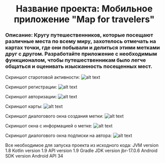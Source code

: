<h1 align="center">Название проекта: Мобильное приложение "Map for travelers"</h1>
<h3>Описание: Кругу путешественников, которые посещают различные места по всему миру, захотелось отмечать на картах точки, где они побывали и делиться этими метками друг с другом. Разработайте приложение с необходимым функционалом, чтобы путешественникам было легче общаться и оценивать изысканность посещенных мест.</h3>

Скриншот старотовой активности:
![alt text](https://github.com/datsiii/MapForTravelers/assets/98524028/8a0c3586-0ba9-4537-a6f8-32da913f3511)

Скриншот регистрации:
![alt text](https://github.com/datsiii/MapForTravelers/assets/98524028/d905f216-9799-46b8-8860-c57fb4df4f84)

Скриншот авторизации:
![alt text](https://github.com/datsiii/MapForTravelers/assets/98524028/c9a4b0ad-be10-4199-9e8d-7445bf279ed2)

Скриншот карты:
![alt text](https://github.com/datsiii/MapForTravelers/assets/98524028/17945bf8-545e-492c-be33-7d4dc9b572b1)

Скриншот диалогового окна создания метки:
![alt text](https://github.com/datsiii/MapForTravelers/assets/98524028/17d100d3-7499-4592-8c00-0e98807407a2)

Скриншот окна с информацией о метке: 
![alt text](https://github.com/datsiii/MapForTravelers/assets/98524028/aba8d11c-9972-4910-9de1-a9e05bdd2e41)

Скриншот диалогового окна подписки на автора:
![alt text](https://github.com/datsiii/MapForTravelers/assets/98524028/ce464879-43cd-4530-8283-b4d895871326)

Все необходимое для запуска проекта из исходного кода:
JVM version 1.8
Kotlin version 1.9
API version 1.9
Gradle JDK version jbr-17.0.6
Android SDK version Android API 34
